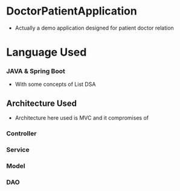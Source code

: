 # DoctorPatientApplication
- Actually a demo application designed for patient doctor relation

# Language Used 
### JAVA & Spring Boot
- With some concepts of List DSA

## Architecture Used 
- Architecture here used is MVC and it compromises of

### Controller
### Service
### Model
### DAO
